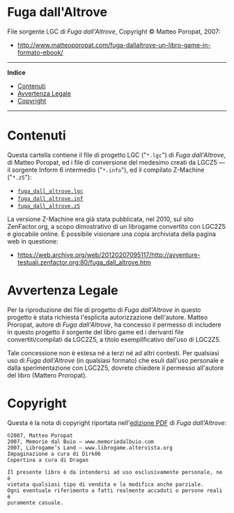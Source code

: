 # Fuga dall'Altrove

File sorgente LGC di _Fuga dall'Altrove_, Copyright © Matteo Poropat, 2007:

- http://www.matteoporopat.com/fuga-dallaltrove-un-libro-game-in-formato-ebook/

-----

**Indice**

<!-- MarkdownTOC autolink="true" bracket="round" autoanchor="false" lowercase="only_ascii" uri_encoding="true" levels="1,2,3" -->

- [Contenuti](#contenuti)
- [Avvertenza Legale](#avvertenza-legale)
- [Copyright](#copyright)

<!-- /MarkdownTOC -->

-----

# Contenuti

Questa cartella contiene il file di progetto LGC ("`*.lgc`") di _Fuga dall'Altrove_, di Matteo Poropat, ed i file di conversione del medesimo creati da LGCZ5 — il sorgente Inform 6 intermedio ("`*.info`"), ed il compilato Z-Machine ("`*.z5`"):

- [`fuga_dall_altrove.lgc`](./fuga_dall_altrove.lgc)
- [`fuga_dall_altrove.inf`](./fuga_dall_altrove.inf)
- [`fuga_dall_altrove.z5`](./fuga_dall_altrove.z5)

La versione Z-Machine era già stata pubblicata, nel 2010, sul sito ZenFactor.org, a scopo dimostrativo di un librogame convertito con LGC2Z5 e giocabile online. È possibile visionare una copia archiviata della pagina web in questione:

- https://web.archive.org/web/20120207095117/http://avventure-testuali.zenfactor.org:80/fuga_dall_altrove.htm





# Avvertenza Legale

Per la riproduzione dei file di progetto di _Fuga dall'Altrove_ in questo progetto è stata richiesta l'esplicita autorizzazione dell'autore. Matteo Proropat, autore di _Fuga dall'Altrove_, ha concesso il permesso di includere in questo progetto il sorgente del libro game ed i derivanti file convertiti/compilati da LGC2Z5, a titolo esemplificativo del'uso di LGC2Z5.

Tale concessione non è estesa né a terzi né ad altri contesti. Per qualsiasi uso di _Fuga dall'Altrove_ (in qualsiasi formato) che esuli dall'uso personale e dalla sperimentazione con LGC2Z5, dovrete chiedere il permesso all'autore del libro (Mattero Proropat).

# Copyright

Questa è la nota di copyright riportata nell'[edizione PDF] di _Fuga dall'Altrove_:

    ©2007, Matteo Poropat
    2007, Memorie dal Buio – www.memoriedalbuio.com
    2007, Librogame’s Land – www.librogame.altervista.org
    Impaginazione a cura di Dirk06
    Copertina a cura di Dragan
    
    Il presente libro è da intendersi ad uso esclusivamente personale, ne è
    vietata qualsiasi tipo di vendita e la modifica anche parziale.
    Ogni eventuale riferimento a fatti realmente accaduti o persone reali è
    puramente casuale.



[edizione PDF]: http://www.matteoporopat.com/fuga-dallaltrove-un-libro-game-in-formato-ebook/ "Visita il sito di Mattero Proropat per scaricare l'edizione PDF di 'Fuga dall'Altrove'"